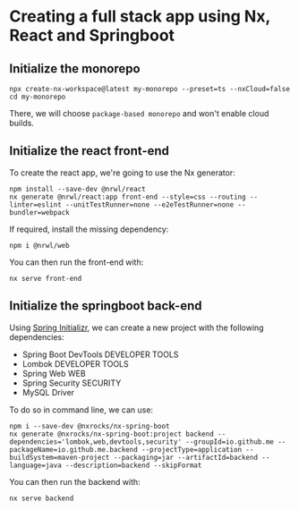 # Creating a full stack app using Nx, React and Springboot

## Initialize the monorepo

```
npx create-nx-workspace@latest my-monorepo --preset=ts --nxCloud=false
cd my-monorepo
```

There, we will choose `package-based monorepo` and won't enable cloud builds.

## Initialize the react front-end

To create the react app, we're going to use the Nx generator:

```
npm install --save-dev @nrwl/react
nx generate @nrwl/react:app front-end --style=css --routing --linter=eslint --unitTestRunner=none --e2eTestRunner=none --bundler=webpack
```

If required, install the missing dependency:

```
npm i @nrwl/web
```

You can then run the front-end with:

```
nx serve front-end
```

## Initialize the springboot back-end

Using [Spring Initializr](https://start.spring.io/), we can create a new project with the following dependencies:

- Spring Boot DevTools DEVELOPER TOOLS
- Lombok DEVELOPER TOOLS
- Spring Web WEB
- Spring Security SECURITY
- MySQL Driver

To do so in command line, we can use:

```
npm i --save-dev @nxrocks/nx-spring-boot
nx generate @nxrocks/nx-spring-boot:project backend --dependencies='lombok,web,devtools,security' --groupId=io.github.me --packageName=io.github.me.backend --projectType=application --buildSystem=maven-project --packaging=jar --artifactId=backend --language=java --description=backend --skipFormat
```

You can then run the backend with:

```
nx serve backend
```
